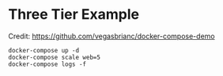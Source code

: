 # Three Tier Example

Credit: https://github.com/vegasbrianc/docker-compose-demo

```
docker-compose up -d
docker-compose scale web=5
docker-compose logs -f
```
